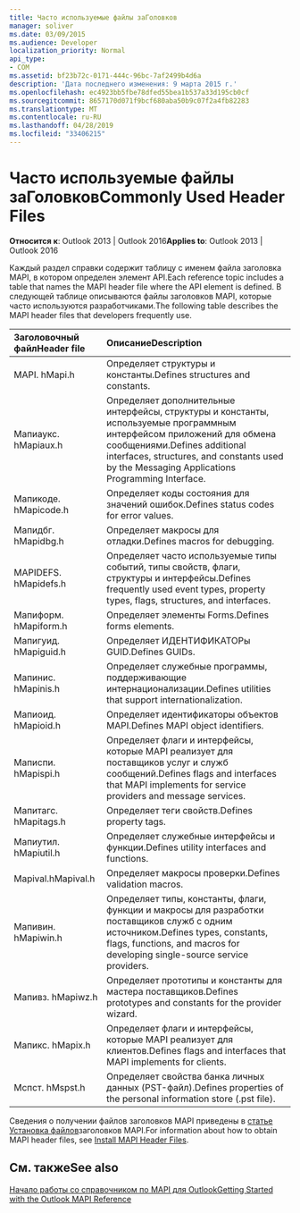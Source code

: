 ```yaml
---
title: Часто используемые файлы заГоловков
manager: soliver
ms.date: 03/09/2015
ms.audience: Developer
localization_priority: Normal
api_type:
- COM
ms.assetid: bf23b72c-0171-444c-96bc-7af2499b4d6a
description: 'Дата последнего изменения: 9 марта 2015 г.'
ms.openlocfilehash: ec4923bb5fbe78dfed55bea1b537a33d195cb0cf
ms.sourcegitcommit: 8657170d071f9bcf680aba50b9c07f2a4fb82283
ms.translationtype: MT
ms.contentlocale: ru-RU
ms.lasthandoff: 04/28/2019
ms.locfileid: "33406215"
---
```

# <a name="commonly-used-header-files"></a><span data-ttu-id="afdaf-103">Часто используемые файлы заГоловков</span><span class="sxs-lookup"><span data-stu-id="afdaf-103">Commonly Used Header Files</span></span>

  
  
<span data-ttu-id="afdaf-104">**Относится к**: Outlook 2013 | Outlook 2016</span><span class="sxs-lookup"><span data-stu-id="afdaf-104">**Applies to**: Outlook 2013 | Outlook 2016</span></span> 
  
<span data-ttu-id="afdaf-105">Каждый раздел справки содержит таблицу с именем файла заголовка MAPI, в котором определен элемент API.</span><span class="sxs-lookup"><span data-stu-id="afdaf-105">Each reference topic includes a table that names the MAPI header file where the API element is defined.</span></span> <span data-ttu-id="afdaf-106">В следующей таблице описываются файлы заголовков MAPI, которые часто используются разработчиками.</span><span class="sxs-lookup"><span data-stu-id="afdaf-106">The following table describes the MAPI header files that developers frequently use.</span></span>
  
|<span data-ttu-id="afdaf-107">**Заголовочный файл**</span><span class="sxs-lookup"><span data-stu-id="afdaf-107">**Header file**</span></span>|<span data-ttu-id="afdaf-108">**Описание**</span><span class="sxs-lookup"><span data-stu-id="afdaf-108">**Description**</span></span>|
|:-----|:-----|
|<span data-ttu-id="afdaf-109">MAPI. h</span><span class="sxs-lookup"><span data-stu-id="afdaf-109">Mapi.h</span></span>  <br/> |<span data-ttu-id="afdaf-110">Определяет структуры и константы.</span><span class="sxs-lookup"><span data-stu-id="afdaf-110">Defines structures and constants.</span></span>  <br/> |
|<span data-ttu-id="afdaf-111">Мапиаукс. h</span><span class="sxs-lookup"><span data-stu-id="afdaf-111">Mapiaux.h</span></span>  <br/> |<span data-ttu-id="afdaf-112">Определяет дополнительные интерфейсы, структуры и константы, используемые программным интерфейсом приложений для обмена сообщениями.</span><span class="sxs-lookup"><span data-stu-id="afdaf-112">Defines additional interfaces, structures, and constants used by the Messaging Applications Programming Interface.</span></span>  <br/> |
|<span data-ttu-id="afdaf-113">Мапикоде. h</span><span class="sxs-lookup"><span data-stu-id="afdaf-113">Mapicode.h</span></span>  <br/> |<span data-ttu-id="afdaf-114">Определяет коды состояния для значений ошибок.</span><span class="sxs-lookup"><span data-stu-id="afdaf-114">Defines status codes for error values.</span></span>  <br/> |
|<span data-ttu-id="afdaf-115">Мапидбг. h</span><span class="sxs-lookup"><span data-stu-id="afdaf-115">Mapidbg.h</span></span>  <br/> |<span data-ttu-id="afdaf-116">Определяет макросы для отладки.</span><span class="sxs-lookup"><span data-stu-id="afdaf-116">Defines macros for debugging.</span></span>  <br/> |
|<span data-ttu-id="afdaf-117">MAPIDEFS. h</span><span class="sxs-lookup"><span data-stu-id="afdaf-117">Mapidefs.h</span></span>  <br/> |<span data-ttu-id="afdaf-118">Определяет часто используемые типы событий, типы свойств, флаги, структуры и интерфейсы.</span><span class="sxs-lookup"><span data-stu-id="afdaf-118">Defines frequently used event types, property types, flags, structures, and interfaces.</span></span>  <br/> |
|<span data-ttu-id="afdaf-119">Мапиформ. h</span><span class="sxs-lookup"><span data-stu-id="afdaf-119">Mapiform.h</span></span>  <br/> |<span data-ttu-id="afdaf-120">Определяет элементы Forms.</span><span class="sxs-lookup"><span data-stu-id="afdaf-120">Defines forms elements.</span></span>  <br/> |
|<span data-ttu-id="afdaf-121">Мапигуид. h</span><span class="sxs-lookup"><span data-stu-id="afdaf-121">Mapiguid.h</span></span>  <br/> |<span data-ttu-id="afdaf-122">Определяет ИДЕНТИФИКАТОРы GUID.</span><span class="sxs-lookup"><span data-stu-id="afdaf-122">Defines GUIDs.</span></span>  <br/> |
|<span data-ttu-id="afdaf-123">Мапинис. h</span><span class="sxs-lookup"><span data-stu-id="afdaf-123">Mapinis.h</span></span>  <br/> |<span data-ttu-id="afdaf-124">Определяет служебные программы, поддерживающие интернационализации.</span><span class="sxs-lookup"><span data-stu-id="afdaf-124">Defines utilities that support internationalization.</span></span>  <br/> |
|<span data-ttu-id="afdaf-125">Мапиоид. h</span><span class="sxs-lookup"><span data-stu-id="afdaf-125">Mapioid.h</span></span>  <br/> |<span data-ttu-id="afdaf-126">Определяет идентификаторы объектов MAPI.</span><span class="sxs-lookup"><span data-stu-id="afdaf-126">Defines MAPI object identifiers.</span></span>  <br/> |
|<span data-ttu-id="afdaf-127">Маписпи. h</span><span class="sxs-lookup"><span data-stu-id="afdaf-127">Mapispi.h</span></span>  <br/> |<span data-ttu-id="afdaf-128">Определяет флаги и интерфейсы, которые MAPI реализует для поставщиков услуг и служб сообщений.</span><span class="sxs-lookup"><span data-stu-id="afdaf-128">Defines flags and interfaces that MAPI implements for service providers and message services.</span></span>  <br/> |
|<span data-ttu-id="afdaf-129">Мапитагс. h</span><span class="sxs-lookup"><span data-stu-id="afdaf-129">Mapitags.h</span></span>  <br/> |<span data-ttu-id="afdaf-130">Определяет теги свойств.</span><span class="sxs-lookup"><span data-stu-id="afdaf-130">Defines property tags.</span></span>  <br/> |
|<span data-ttu-id="afdaf-131">Мапиутил. h</span><span class="sxs-lookup"><span data-stu-id="afdaf-131">Mapiutil.h</span></span>  <br/> |<span data-ttu-id="afdaf-132">Определяет служебные интерфейсы и функции.</span><span class="sxs-lookup"><span data-stu-id="afdaf-132">Defines utility interfaces and functions.</span></span>  <br/> |
|<span data-ttu-id="afdaf-133">Mapival.h</span><span class="sxs-lookup"><span data-stu-id="afdaf-133">Mapival.h</span></span>  <br/> |<span data-ttu-id="afdaf-134">Определяет макросы проверки.</span><span class="sxs-lookup"><span data-stu-id="afdaf-134">Defines validation macros.</span></span>  <br/> |
|<span data-ttu-id="afdaf-135">Мапивин. h</span><span class="sxs-lookup"><span data-stu-id="afdaf-135">Mapiwin.h</span></span>  <br/> |<span data-ttu-id="afdaf-136">Определяет типы, константы, флаги, функции и макросы для разработки поставщиков служб с одним источником.</span><span class="sxs-lookup"><span data-stu-id="afdaf-136">Defines types, constants, flags, functions, and macros for developing single-source service providers.</span></span>  <br/> |
|<span data-ttu-id="afdaf-137">Мапивз. h</span><span class="sxs-lookup"><span data-stu-id="afdaf-137">Mapiwz.h</span></span>  <br/> |<span data-ttu-id="afdaf-138">Определяет прототипы и константы для мастера поставщиков.</span><span class="sxs-lookup"><span data-stu-id="afdaf-138">Defines prototypes and constants for the provider wizard.</span></span>  <br/> |
|<span data-ttu-id="afdaf-139">Мапикс. h</span><span class="sxs-lookup"><span data-stu-id="afdaf-139">Mapix.h</span></span>  <br/> |<span data-ttu-id="afdaf-140">Определяет флаги и интерфейсы, которые MAPI реализует для клиентов.</span><span class="sxs-lookup"><span data-stu-id="afdaf-140">Defines flags and interfaces that MAPI implements for clients.</span></span>  <br/> |
|<span data-ttu-id="afdaf-141">Мспст. h</span><span class="sxs-lookup"><span data-stu-id="afdaf-141">Mspst.h</span></span>  <br/> |<span data-ttu-id="afdaf-142">Определяет свойства банка личных данных (PST-файл).</span><span class="sxs-lookup"><span data-stu-id="afdaf-142">Defines properties of the personal information store (.pst file).</span></span>  <br/> |
   
<span data-ttu-id="afdaf-143">Сведения о получении файлов заголовков MAPI приведены в [статье Установка файлов](how-to-install-mapi-header-files.md)заголовков MAPI.</span><span class="sxs-lookup"><span data-stu-id="afdaf-143">For information about how to obtain MAPI header files, see [Install MAPI Header Files](how-to-install-mapi-header-files.md).</span></span>
  
## <a name="see-also"></a><span data-ttu-id="afdaf-144">См. также</span><span class="sxs-lookup"><span data-stu-id="afdaf-144">See also</span></span>



[<span data-ttu-id="afdaf-145">Начало работы со справочником по MAPI для Outlook</span><span class="sxs-lookup"><span data-stu-id="afdaf-145">Getting Started with the Outlook MAPI Reference</span></span>](getting-started-with-the-outlook-mapi-reference.md)

